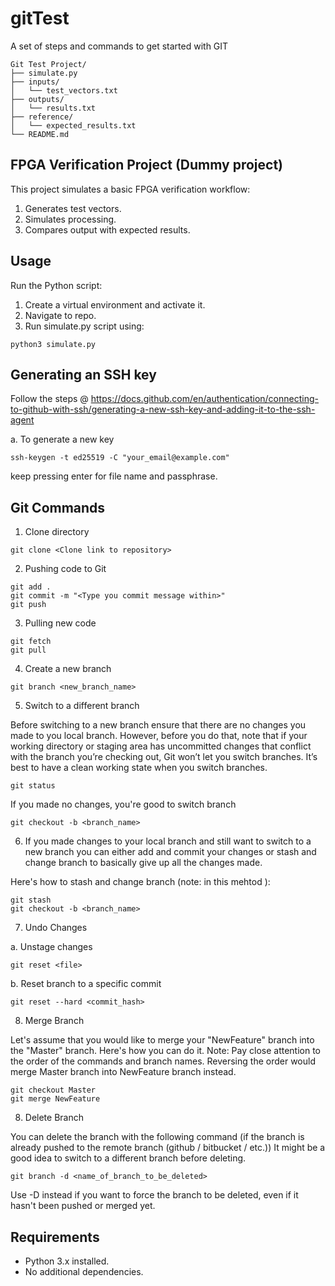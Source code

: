
# gitTest
A set of steps and commands to get started with GIT
```
Git Test Project/
├── simulate.py
├── inputs/
│   └── test_vectors.txt
├── outputs/
│   └── results.txt
├── reference/
│   └── expected_results.txt
└── README.md
```
## FPGA Verification Project (Dummy project)

This project simulates a basic FPGA verification workflow:
1. Generates test vectors.
2. Simulates processing.
3. Compares output with expected results.

## Usage

Run the Python script:

1. Create a virtual environment and activate it.
2. Navigate to repo.
3. Run simulate.py script using:
```
python3 simulate.py
```

## Generating an SSH key

Follow the steps @ https://docs.github.com/en/authentication/connecting-to-github-with-ssh/generating-a-new-ssh-key-and-adding-it-to-the-ssh-agent

a. To generate a new key

```
ssh-keygen -t ed25519 -C "your_email@example.com"
```

keep pressing enter for file name and passphrase.

## Git Commands

1. Clone directory

```
git clone <Clone link to repository>
```

2. Pushing code to Git

```
git add .
git commit -m "<Type you commit message within>"
git push
```

3. Pulling new code
```
git fetch
git pull
```

4. Create a new branch
```
git branch <new_branch_name>
```

5. Switch to a different branch

Before switching to a new branch ensure that there are no changes you made to you local branch. However, before you do that, note that if your working directory or staging area has uncommitted changes that conflict with the branch you’re checking out, Git won’t let you switch branches. It’s best to have a clean working state when you switch branches.
```
git status

```
If you made no changes, you're good to switch branch
```
git checkout -b <branch_name>
```

6. If you made changes to your local branch and still want to switch to a new branch you can either add and commit your changes or stash and change branch to basically give up all the changes made.

Here's how to stash and change branch (note: in this mehtod ):

```
git stash
git checkout -b <branch_name>
```

7. Undo Changes

a. Unstage changes

```
git reset <file>
```

b. Reset branch to a specific commit

```
git reset --hard <commit_hash>
```

8. Merge Branch

Let's assume that you would like to merge your "NewFeature" branch into the "Master" branch.
Here's how you can do it.
Note: Pay close attention to the order of the commands and branch names. Reversing the order would merge Master branch into NewFeature branch instead.

```
git checkout Master
git merge NewFeature
```

8. Delete Branch

You can delete the branch with the following command (if the branch is already pushed to the remote branch (github / bitbucket / etc.))
It might be a good idea to switch to a different branch before deleting.

```
git branch -d <name_of_branch_to_be_deleted>
```

Use -D instead if you want to force the branch to be deleted, even if it hasn't been pushed or merged yet.

## Requirements
- Python 3.x installed.
- No additional dependencies.
